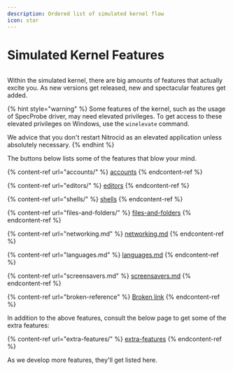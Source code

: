 ```yaml
---
description: Ordered list of simulated kernel flow
icon: star
---
```


# Simulated Kernel Features

<figure><img src="https://github.com/Aptivi-Stable-Docs/nks-manual-0.1.0/blob/main/.gitbook/assets/002-shell.png" alt=""><figcaption></figcaption></figure>

Within the simulated kernel, there are big amounts of features that actually excite you. As new versions get released, new and spectacular features get added.

{% hint style="warning" %}
Some features of the kernel, such as the usage of SpecProbe driver, may need elevated privileges. To get access to these elevated privileges on Windows, use the `winelevate` command.

We advice that you don't restart Nitrocid as an elevated application unless absolutely necessary.
{% endhint %}

The buttons below lists some of the features that blow your mind.

{% content-ref url="accounts/" %}
[accounts](accounts/)
{% endcontent-ref %}

{% content-ref url="editors/" %}
[editors](editors/)
{% endcontent-ref %}

{% content-ref url="shells/" %}
[shells](shells/)
{% endcontent-ref %}

{% content-ref url="files-and-folders/" %}
[files-and-folders](files-and-folders/)
{% endcontent-ref %}

{% content-ref url="networking.md" %}
[networking.md](networking.md)
{% endcontent-ref %}

{% content-ref url="languages.md" %}
[languages.md](languages.md)
{% endcontent-ref %}

{% content-ref url="screensavers.md" %}
[screensavers.md](screensavers.md)
{% endcontent-ref %}

{% content-ref url="broken-reference" %}
[Broken link](broken-reference)
{% endcontent-ref %}

In addition to the above features, consult the below page to get some of the extra features:

{% content-ref url="extra-features/" %}
[extra-features](extra-features/)
{% endcontent-ref %}

As we develop more features, they'll get listed here.
